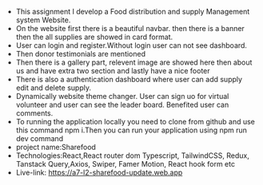 * This assignment I develop a Food distribution and supply Management system Website.
* On the website first there is a beautiful navbar. then there is a banner then the all supplies are showed in card format.
* User can login and register.Without login user can not see dashboard.
* Then donor testimonials are mentioned
* Then there is a gallery part, relevent image are showed here then about us and have extra two section and lastly have a nice footer
* There is also a authentication dashboard where user can add supply edit and delete supply.
* Dynamically website theme changer. User can sign uo for virtual volunteer and user can see the leader board. Benefited user can comments.
* To running the application locally you need to clone from github and use this command npm i.Then you can run your application using npm run dev command
* project name:Sharefood
* Technologies:React,React router dom Typescript, TailwindCSS, Redux, Tanstack Query,Axios, Swiper, Famer Motion, React hook form etc
* Live-link: https://a7-l2-sharefood-update.web.app
